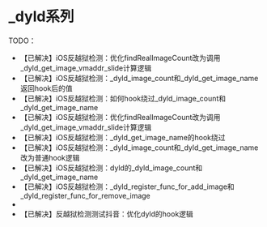 # _dyld系列

TODO：

* 【已解决】iOS反越狱检测：优化findRealImageCount改为调用_dyld_get_image_vmaddr_slide计算逻辑
* 【已解决】iOS反越狱检测：_dyld_image_count和_dyld_get_image_name返回hook后的值
* 【已解决】iOS反越狱检测：如何hook绕过_dyld_image_count和_dyld_get_image_name
* 【已解决】iOS反越狱检测：优化findRealImageCount改为调用_dyld_get_image_vmaddr_slide计算逻辑
* 【已解决】iOS反越狱检测：_dyld_get_image_name的hook绕过
* 【已解决】iOS反越狱检测：_dyld_image_count和_dyld_get_image_name改为普通hook逻辑
* 【已解决】iOS反越狱检测：dyld的_dyld_image_count和_dyld_get_image_name
* 【已解决】iOS反越狱检测：_dyld_register_func_for_add_image和_dyld_register_func_for_remove_image
* 
* 【已解决】反越狱检测测试抖音：优化dyld的hook逻辑
